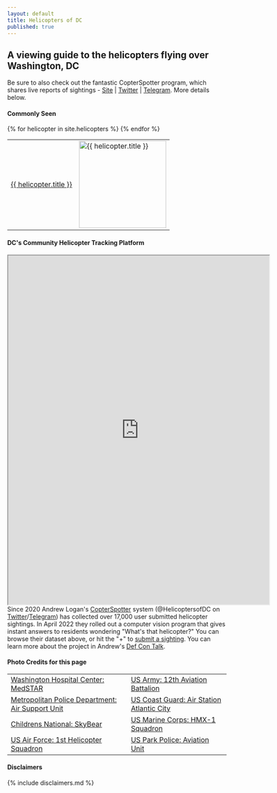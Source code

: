 ```yaml
---
layout: default
title: Helicopters of DC
published: true
---
```


## A viewing guide to the helicopters flying over Washington, DC

<p>Be sure to also check out the fantastic CopterSpotter program, which shares live reports of sightings - <a href="https://map.copterspotter.com/" target="_blank">Site</a> | <a href="https://twitter.com/HelicoptersofDC" target="_blank">Twitter</a> | <a href="https://t.me/s/helicoptersofdc" target="_blank">Telegram</a>.  More details below. </p> 

#### Commonly Seen

<table style="width:100%">
  {% for helicopter in site.helicopters %}
    <tr>
      <td>
        <a href="{{ helicopter.url | absolute_url }}">{{ helicopter.title }}</a>
      </td>
      <td>
        <img src="{{ helicopter.image | absolute_url }}" alt="{{ helicopter.title }}" width="200">
      </td>
    </tr>
  {% endfor %}
</table>

#### DC's Community Helicopter Tracking Platform

<iframe loading="lazy" src="https://map.copterspotter.com/" title="CopterSpotter" width=600 height=800></iframe>
Since 2020 Andrew Logan's <a href="https://map.copterspotter.com" target="_blank">CopterSpotter</a> system (@HelicoptersofDC on <a href="https://twitter.com/helicoptersofdc" target="_blank">Twitter</a>/<a href="https://t.me/s/helicoptersofdc" target="_blank">Telegram</a>) has collected over 17,000 user submitted helicopter sightings. In April 2022 they rolled out a computer vision program that gives instant answers to residents wondering "What's that helicopter?" You can browse their dataset above, or hit the "+" to <a href="https://map.copterspotter.com/form">submit a sighting</a>. You can learn more about the project in Andrew's <a href="https://www.youtube.com/watch?v=KYuBf2HpXJg" target="_blank">Def Con Talk</a>.

#### Photo Credits for this page


 <table style="width:100%">
  <tr>
    <td><a href="https://www.flickr.com/photos//20295326276/in/photostream/" target="_blank">Washington Hospital Center: MedSTAR</a></td>
    <td><a href="https://foxtrotalpha.jalopnik.com/these-elite-military-helicopter-units-fly-washingtons-p-1704260996" target="_blank">US Army: 12th Aviation Battalion</a></td>
  </tr>
   <tr>
    <td><a href="https://www.flickr.com/photos/ep_jhu/35266792364/in/photostream/" target="_blank">Metropolitan Police Department: Air Support Unit</a></td>
    <td><a href="https://en.wikipedia.org/wiki/File:USCG_HH-65C.jpg" target="_blank">US Coast Guard: Air Station Atlantic City</a></td>
  </tr>
   <tr>
    <td><a href="http://www.fbch.capmed.mil/newsroom/20130819_01.aspx" target="_blank">Childrens National: SkyBear</a></td>
    <td><a href="https://en.wikipedia.org/wiki/Marine_One#/media/File:VH-3D_Marine_One_over_Washington_DC_May_2005.jpg" target="_blank">US Marine Corps: HMX-1 Squadron</a></td>
  </tr>
   <tr>
    <td><a href="https://commons.wikimedia.org/wiki/Category:1st_Helicopter_Squadron_(United_States_Air_Force)#/media/File:141021-F-CX842-001_The_first_ex-USMC_UH-1N_for_1HS_lands_at_Andrews.jpg" target="_blank">US Air Force: 1st Helicopter Squadron</a></td>
    <td><a href="https://en.wikipedia.org/wiki/File:U.S._Park_Police_helicopter.JPG" target="_blank">US Park Police: Aviation Unit</a></td>
  </tr>
</table>



#### Disclaimers

{% include disclaimers.md %}

